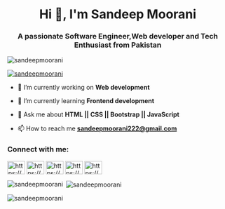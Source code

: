 <h1 align="center">Hi 👋, I'm Sandeep Moorani</h1>
<h3 align="center">A passionate Software Engineer,Web developer and Tech Enthusiast from Pakistan</h3>

<p align="left"> <img src="https://komarev.com/ghpvc/?username=sandeepmoorani&label=Profile%20views&color=0e75b6&style=flat" alt="sandeepmoorani" /> </p>

<p align="left"> <a href="https://github.com/ryo-ma/github-profile-trophy"><img src="https://github-profile-trophy.vercel.app/?username=sandeepmoorani" alt="sandeepmoorani" /></a> </p>

- 🔭 I’m currently working on **Web development**

- 🌱 I’m currently learning **Frontend development**

- 💬 Ask me about **HTML || CSS || Bootstrap || JavaScript**

- 📫 How to reach me **sandeepmoorani222@gmail.com**

<h3 align="left">Connect with me:</h3>
<p align="left">
<a href="https://linkedin.com/in/https://www.linkedin.com/in/sandeep-moorani-519104228/" target="blank"><img align="center" src="https://raw.githubusercontent.com/rahuldkjain/github-profile-readme-generator/master/src/images/icons/Social/linked-in-alt.svg" alt="https://www.linkedin.com/in/sandeep-moorani-519104228/" height="30" width="40" /></a>
<a href="https://fb.com/https://www.facebook.com/profile.php?id=100069686470498" target="blank"><img align="center" src="https://raw.githubusercontent.com/rahuldkjain/github-profile-readme-generator/master/src/images/icons/Social/facebook.svg" alt="https://www.facebook.com/profile.php?id=100069686470498" height="30" width="40" /></a>
<a href="https://instagram.com/https://www.instagram.com/mooranisandeep/" target="blank"><img align="center" src="https://raw.githubusercontent.com/rahuldkjain/github-profile-readme-generator/master/src/images/icons/Social/instagram.svg" alt="https://www.instagram.com/mooranisandeep/" height="30" width="40" /></a>
<a href="https://www.youtube.com/c/https://www.youtube.com/@trendinghlights24/featured" target="blank"><img align="center" src="https://raw.githubusercontent.com/rahuldkjain/github-profile-readme-generator/master/src/images/icons/Social/youtube.svg" alt="https://www.youtube.com/@trendinghlights24/featured" height="30" width="40" /></a>
<a href="https://www.hackerrank.com/https://www.hackerrank.com/sandeepmoorani21?hr_r=1" target="blank"><img align="center" src="https://raw.githubusercontent.com/rahuldkjain/github-profile-readme-generator/master/src/images/icons/Social/hackerrank.svg" alt="https://www.hackerrank.com/sandeepmoorani21?hr_r=1" height="30" width="40" /></a>
</p>



<p><img align="left" src="https://github-readme-stats.vercel.app/api/top-langs?username=sandeepmoorani&show_icons=true&locale=en&layout=compact" alt="sandeepmoorani" /></p>

<p>&nbsp;<img align="center" src="https://github-readme-stats.vercel.app/api?username=sandeepmoorani&show_icons=true&locale=en" alt="sandeepmoorani" /></p>

<p><img align="center" src="https://github-readme-streak-stats.herokuapp.com/?user=sandeepmoorani&" alt="sandeepmoorani" /></p>
